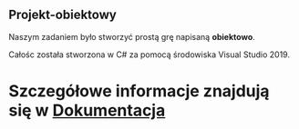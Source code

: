 ## Projekt-obiektowy
Naszym zadaniem było stworzyć prostą grę napisaną __obiektowo__.

Całośc została stworzona w C# za pomocą środowiska Visual Studio 2019.

# __Szczegółowe informacje znajdują się w [Dokumentacja](https://github.com/MaciejPozorski/Projekt-obiektowy/blob/master/Dokumentacja_Ostatni_we_wszechświecie.docx)__
